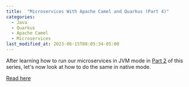 ```yaml
---
title:  "Microservices With Apache Camel and Quarkus (Part 4)"
categories:
  - Java
  - Quarkus
  - Apache Camel
  - Microservices
last_modified_at: 2023-06-15T08:05:34-05:00
---
```


After learning how to run our microservices in JVM mode in [Part 2](https://dzone.com/articles/micro-services-with-apache-camel-and-quarkus-2) of this series, let's now look at how to do the same in native mode.

[Read here](https://dzone.com/articles/micro-services-with-apache-camel-and-quarkus-part)
